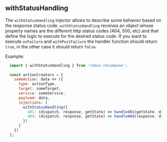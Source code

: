 ## withStatusHandling

The `withStatusHandling` injector allows to describe some behavior based on the response status code.
`withStatusHandling` receives an object whose property names are the different http status codes (404, 500, etc) and that define the logic to execute for the desired status code. If you want to execute `onFailure` and `withPostFailure` the handler function should return `true`, in the other case it should return `false`.

Example:

```js
  import { withStatusHandling } from 'redux-recompose';
    
  const actionCreators = {
    someAction: data => ({
      type: actionType,
      target: someTarget,
      service: someService,
      payload: data,
      injections: [
        withStatusHandling({
          401: (dispatch, response, getState) => handle401(getState, dispatch, response),
          404: (dispatch, response, getState) => handle404(response, dispatch, getState)
        })
      ]
    })
  };
```

